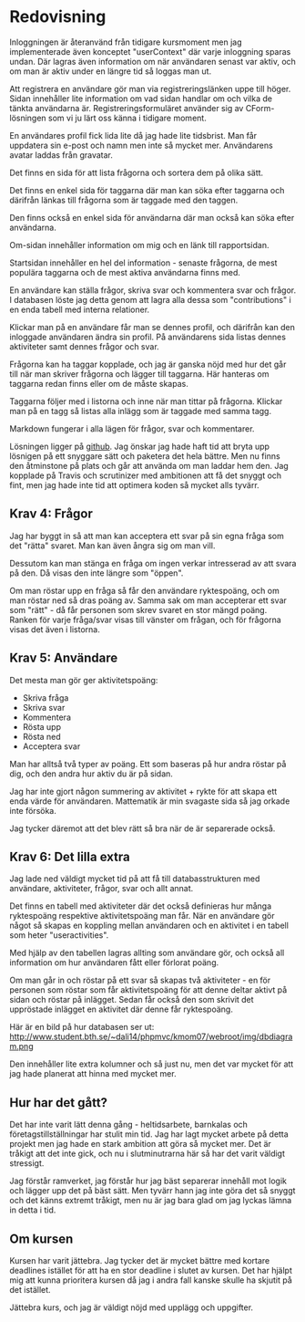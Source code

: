 Redovisning
====================================

Inloggningen är återanvänd från tidigare kursmoment men jag implementerade även konceptet "userContext" där varje inloggning sparas undan. Där lagras även information om när användaren senast var aktiv, och om man är aktiv under en längre tid så loggas man ut.

Att registrera en användare gör man via registreringslänken uppe till höger. Sidan innehåller lite information om vad sidan handlar om och vilka de tänkta användarna är. Registreringsformuläret använder sig av CForm-lösningen som vi ju lärt oss känna i tidigare moment.

En användares profil fick lida lite då jag hade lite tidsbrist. Man får uppdatera sin e-post och namn men inte så mycket mer. Användarens avatar laddas från gravatar.

Det finns en sida för att lista frågorna och sortera dem på olika sätt.

Det finns en enkel sida för taggarna där man kan söka efter taggarna och därifrån länkas till frågorna som är taggade med den taggen.

Den finns också en enkel sida för användarna där man också kan söka efter användarna.

Om-sidan innehåller information om mig och en länk till rapportsidan.

Startsidan innehåller en hel del information - senaste frågorna, de mest populära taggarna och de mest aktiva användarna finns med.

En användare kan ställa frågor, skriva svar och kommentera svar och frågor. I databasen löste jag detta
genom att lagra alla dessa som "contributions" i en enda tabell med interna relationer.

Klickar man på en användare får man se dennes profil, och därifrån kan den inloggade användaren ändra sin profil.
På användarens sida listas dennes aktiviteter samt dennes frågor och svar.

Frågorna kan ha taggar kopplade, och jag är ganska nöjd med hur det går till när man skriver frågorna
och lägger till taggarna. Här hanteras om taggarna redan finns eller om de måste skapas.

Taggarna följer med i listorna och inne när man tittar på frågorna. Klickar man på en tagg så listas
alla inlägg som  är taggade med samma tagg.

Markdown fungerar i alla lägen för frågor, svar och kommentarer.

Lösningen ligger på [github](https://github.com/dlid/nuffsaid-mvc/). Jag önskar jag hade haft tid att
bryta upp lösnigen på ett snyggare sätt och paketera det hela bättre. Men nu finns den åtminstone
på plats och går att använda om man laddar hem den. Jag kopplade på Travis och scrutinizer med ambitionen
att få det snyggt och fint, men jag hade inte tid att optimera koden så mycket alls tyvärr.

Krav 4: Frågor
-----------------------------------

Jag har byggt in så att man kan acceptera ett svar på sin egna fråga som det "rätta" svaret.
Man kan även ångra sig om man vill.

Dessutom kan man stänga en fråga om ingen verkar intresserad av att svara på den. Då
visas den inte längre som "öppen".

Om man röstar upp en fråga så får den användare ryktespoäng, och om man röstar ned
så dras poäng av. Samma sak om man accepterar ett svar som "rätt" - då får personen
som skrev svaret en stor mängd poäng. Ranken för varje fråga/svar visas till vänster
om frågan, och för frågorna visas det även i listorna.

Krav 5: Användare 
-----------------------------------

Det mesta man gör ger aktivitetspoäng:

* Skriva fråga
* Skriva svar
* Kommentera
* Rösta upp
* Rösta ned
* Acceptera svar

Man har alltså två typer av poäng. Ett som baseras på hur andra röstar på dig, och
den andra hur aktiv du är på sidan.

Jag har inte gjort någon summering av aktivitet + rykte för att skapa ett enda
värde för användaren. Mattematik är min svagaste sida så jag orkade inte försöka.

Jag tycker däremot att det blev rätt så bra när de är separerade också.


Krav 6: Det lilla extra
-----------------------------------

Jag lade ned väldigt mycket tid på att få till databasstrukturen med användare,
aktiviteter, frågor, svar och allt annat.

Det finns en tabell med aktiviteter där det också definieras hur många ryktespoäng
respektive aktivitetspoäng man får. När en användare gör något så skapas en koppling
mellan användaren och en aktivitet i en tabell som heter "useractivities".

Med hjälp av den tabellen lagras allting som användare gör, och också all information
om hur användaren fått eller förlorat poäng.

Om man går in och röstar på ett svar så skapas två aktiviteter - en för personen
som röstar som får aktivitetspoäng för att denne deltar aktivt på sidan och röstar
på inlägget. Sedan får också den som skrivit det uppröstade inlägget en aktivitet
där denne får ryktespoäng.

Här är en bild på hur databasen ser ut: http://www.student.bth.se/~dali14/phpmvc/kmom07/webroot/img/dbdiagram.png

Den innehåller lite extra kolumner och så just nu, men det var mycket för att
jag hade planerat att hinna med mycket mer.

Hur har det gått?
-----------------------------------

Det har inte varit lätt denna gång - heltidsarbete, barnkalas och
företagstillställningar har stulit min tid. Jag har lagt mycket arbete på detta
projekt men jag hade en stark ambition att göra så mycket mer. Det är tråkigt
att det inte gick, och nu i slutminutrarna här så har det varit väldigt stressigt.

Jag förstår ramverket, jag förstår hur jag bäst separerar innehåll mot logik och 
lägger upp det på bäst sätt. Men tyvärr hann jag inte göra det så snyggt och det
känns extremt tråkigt, men nu är jag bara glad om jag lyckas lämna in detta i tid.

Om kursen
-----------------------------------
Kursen har varit jättebra. Jag tycker det är mycket bättre med kortare deadlines
istället för att ha en stor deadline i slutet av kursen. Det har hjälpt mig att
kunna prioritera kursen då jag i andra fall kanske skulle ha skjutit på det istället.

Jättebra kurs, och jag är väldigt nöjd med upplägg och uppgifter.


